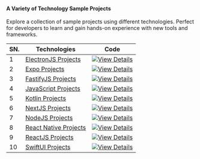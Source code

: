 <h4>A Variety of Technology Sample Projects</h4>

Explore a collection of sample projects using different technologies. Perfect for developers to learn and gain hands-on experience with new tools and frameworks.

| SN. | Technologies | Code |
| ------ | ------ | ------ |
| 1 | [ElectronJS Projects](https://github.com/mernjs/experimental-apps/tree/2024/ElectronJS) | [![View Details](https://custom-icon-badges.herokuapp.com/badge/-View%20Details-blue?style=for-the-badge&logo=view&logoColor=white "View Details")](https://github.com/mernjs/experimental-apps/tree/2024/ElectronJS) |
| 2 | [Expo Projects](https://github.com/mernjs/experimental-apps/tree/2024/Expo) | [![View Details](https://custom-icon-badges.herokuapp.com/badge/-View%20Details-blue?style=for-the-badge&logo=view&logoColor=white "View Details")](https://github.com/mernjs/experimental-apps/tree/2024/Expo) |
| 3 | [FastifyJS Projects](https://github.com/mernjs/experimental-apps/tree/2024/FastifyJS) | [![View Details](https://custom-icon-badges.herokuapp.com/badge/-View%20Details-blue?style=for-the-badge&logo=view&logoColor=white "View Details")](https://github.com/mernjs/experimental-apps/tree/2024/FastifyJS) |
| 4 | [JavaScript Projects](https://github.com/mernjs/experimental-apps/tree/2024/JavaScript) | [![View Details](https://custom-icon-badges.herokuapp.com/badge/-View%20Details-blue?style=for-the-badge&logo=view&logoColor=white "View Details")](https://github.com/mernjs/experimental-apps/tree/2024/JavaScript) |
| 5 | [Kotlin Projects](https://github.com/mernjs/experimental-apps/tree/2024/Kotlin) | [![View Details](https://custom-icon-badges.herokuapp.com/badge/-View%20Details-blue?style=for-the-badge&logo=view&logoColor=white "View Details")](https://github.com/mernjs/experimental-apps/tree/2024/Kotlin) |
| 6 | [NextJS Projects](https://github.com/mernjs/experimental-apps/tree/2024/NextJS) | [![View Details](https://custom-icon-badges.herokuapp.com/badge/-View%20Details-blue?style=for-the-badge&logo=view&logoColor=white "View Details")](https://github.com/mernjs/experimental-apps/tree/2024/NextJS) |
| 7 | [NodeJS Projects](https://github.com/mernjs/experimental-apps/tree/2024/NodeJS) | [![View Details](https://custom-icon-badges.herokuapp.com/badge/-View%20Details-blue?style=for-the-badge&logo=view&logoColor=white "View Details")](https://github.com/mernjs/experimental-apps/tree/2024/NodeJS) |
| 8 | [React Native Projects](https://github.com/mernjs/experimental-apps/tree/2024/React%20Native) | [![View Details](https://custom-icon-badges.herokuapp.com/badge/-View%20Details-blue?style=for-the-badge&logo=view&logoColor=white "View Details")](https://github.com/mernjs/experimental-apps/tree/2024/React%20Native) |
| 9 | [ReactJS Projects](https://github.com/mernjs/experimental-apps/tree/2024/ReactJS) | [![View Details](https://custom-icon-badges.herokuapp.com/badge/-View%20Details-blue?style=for-the-badge&logo=view&logoColor=white "View Details")](https://github.com/mernjs/experimental-apps/tree/2024/ReactJS) |
| 10 | [SwiftUI Projects](https://github.com/mernjs/experimental-apps/tree/2024/SwiftUI) | [![View Details](https://custom-icon-badges.herokuapp.com/badge/-View%20Details-blue?style=for-the-badge&logo=view&logoColor=white "View Details")](https://github.com/mernjs/experimental-apps/tree/2024/SwiftUI) |
